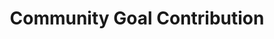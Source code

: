 ---
title: Community Goal Contribution
description: Trigger for a Twitch Community Goal Contribution
twitchService: PubSub
variables:
  - name: title
    type: string
    description: The name of the community goal
    value: My community goal
  - name: userContributed
    type: number
    description: The amount that the user has contributed
  - name: userContribFormatted
    type: number
    description: The amount that the user has contributed as a formatted number
  - name: userTotalContributed
    type: number
    description: The total amount that the user has contributed
  - name: userTotalContribFormatted
    type: number
    description: The formatted total amount the user has contributed
  - name: goalAmount
    type: number
    description: The total amount required to complete the goal
  - name: goalAmountFormatted
    type: number
    description: The total amount required to complete the goal as a formatted number
  - name: contributed
    type: number
    description: The amount that has been contributed to the goal so far
  - name: contributedFormatted
    type: number
    description: The amount that has been contributed to the goal so far as a formatted number
  - name: percentComplete
    type: string
    description: The percentage that the goal has completed
    value: 73%
  - name: percentDecimal
    type: number
    description: The percentage that the goal has completed as a decimal
    value: 0.73
  - name: durationDays
    type: number
    description: The total duration of this community goal in days
    value: 7
  - name: daysLeft
    type: number
    description: The amount of days left for this community goal
    value: 3
commonVariables:
  - TwitchUser
---